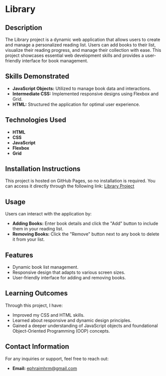 # Library

## Description
The Library project is a dynamic web application that allows users to create and manage a personalized reading list. Users can add books to their list, visualize their reading progress, and manage their collection with ease. This project showcases essential web development skills and provides a user-friendly interface for book management.

## Skills Demonstrated
- **JavaScript Objects:** Utilized to manage book data and interactions.
- **Intermediate CSS:** Implemented responsive designs using Flexbox and Grid.
- **HTML:** Structured the application for optimal user experience.

## Technologies Used
- **HTML**
- **CSS**
- **JavaScript**
- **Flexbox**
- **Grid**

## Installation Instructions
This project is hosted on GitHub Pages, so no installation is required. You can access it directly through the following link: [Library Project](https://ephraim-9.github.io/Library/)

## Usage
Users can interact with the application by:
- **Adding Books:** Enter book details and click the "Add" button to include them in your reading list.
- **Removing Books:** Click the "Remove" button next to any book to delete it from your list.

## Features
- Dynamic book list management.
- Responsive design that adapts to various screen sizes.
- User-friendly interface for adding and removing books.

## Learning Outcomes
Through this project, I have:
- Improved my CSS and HTML skills.
- Learned about responsive and dynamic design principles.
- Gained a deeper understanding of JavaScript objects and foundational Object-Oriented Programming (OOP) concepts.

## Contact Information
For any inquiries or support, feel free to reach out:
- **Email:** [ephraimhrm@gmail.com](mailto:ephraimhrm@gmail.com)
